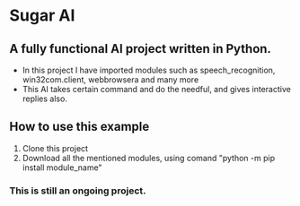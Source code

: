 # Sugar AI 

## A fully functional AI project written in Python.

- In this project I have imported modules such as speech_recognition, win32com.client, webbrowsera and many more
- This AI takes certain command and do the needful, and gives interactive replies also.
  
## How to use this example

1. Clone this project
2. Download all the mentioned modules, using comand "python -m pip install module_name"

### This is still an ongoing project.
